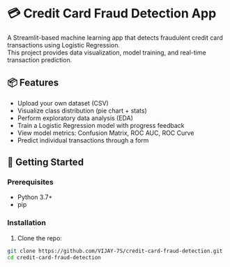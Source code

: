 # 💳 Credit Card Fraud Detection App

A Streamlit-based machine learning app that detects fraudulent credit card transactions using Logistic Regression.  
This project provides data visualization, model training, and real-time transaction prediction.

## 📦 Features

- Upload your own dataset (CSV)
- Visualize class distribution (pie chart + stats)
- Perform exploratory data analysis (EDA)
- Train a Logistic Regression model with progress feedback
- View model metrics: Confusion Matrix, ROC AUC, ROC Curve
- Predict individual transactions through a form

## 🚀 Getting Started

### Prerequisites

- Python 3.7+
- pip

### Installation

1. Clone the repo:
```bash
git clone https://github.com/VIJAY-7S/credit-card-fraud-detection.git
cd credit-card-fraud-detection
